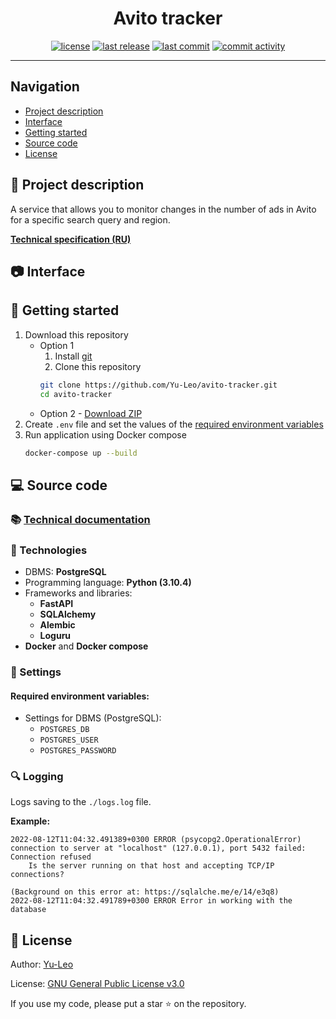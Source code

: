 <h1 align="center"> Avito tracker </h1>

<p align="center">
  <a href="https://github.com/Yu-Leo/avito-tracker/blob/main/LICENSE" target="_blank"> <img alt="license" src="https://img.shields.io/github/license/Yu-Leo/avito-tracker?style=for-the-badge&labelColor=090909"></a>
  <a href="https://github.com/Yu-Leo/avito-tracker/releases/latest" target="_blank"> <img alt="last release" src="https://img.shields.io/github/v/release/Yu-Leo/avito-tracker?style=for-the-badge&labelColor=090909"></a>
  <a href="https://github.com/Yu-Leo/avito-tracker/commits/main" target="_blank"> <img alt="last commit" src="https://img.shields.io/github/last-commit/Yu-Leo/avito-tracker?style=for-the-badge&labelColor=090909"></a>
  <a href="https://github.com/Yu-Leo/avito-tracker/graphs/contributors" target="_blank"> <img alt="commit activity" src="https://img.shields.io/github/commit-activity/m/Yu-Leo/avito-tracker?style=for-the-badge&labelColor=090909"></a>
</p>

<hr>

## Navigation

* [Project description](#chapter-0)
* [Interface](#chapter-1)
* [Getting started](#chapter-2)
* [Source code](#chapter-3)
* [License](#chapter-5)

<a id="chapter-0"></a>

## :page_facing_up: Project description

A service that allows you to monitor changes in the number of ads in Avito for a specific search query and region.

**[Technical specification (RU)](./docs/technical_specification_ru.md)**

<a id="chapter-1"></a>

## :camera: Interface

<a id="chapter-2"></a>

## :hammer: Getting started

1. Download this repository
    * Option 1
        1. Install [git](https://git-scm.com/download)
        2. Clone this repository
        ```bash
        git clone https://github.com/Yu-Leo/avito-tracker.git
        cd avito-tracker
        ```
    * Option 2 - [Download ZIP](https://github.com/Yu-Leo/avito-tracker/archive/refs/heads/main.zip)
2. Create `.env` file and set the values of the [required environment variables](#envvars)
3. Run application using Docker compose
    ```bash
    docker-compose up --build
    ```

<a id="chapter-3"></a>

## :computer: Source code

### :books: [Technical documentation](./docs/README.md)

### :wrench: Technologies

- DBMS: **PostgreSQL**
- Programming language: **Python (3.10.4)**
- Frameworks and libraries:
    - **FastAPI**
    - **SQLAlchemy**
    - **Alembic**
    - **Loguru**
- **Docker** and **Docker compose**

### :wrench: Settings

<a id="envvars"></a>

#### Required environment variables:

- Settings for DBMS (PostgreSQL):
    - `POSTGRES_DB`
    - `POSTGRES_USER`
    - `POSTGRES_PASSWORD`

### :mag: Logging

Logs saving to the `./logs.log` file.

**Example:**

```
2022-08-12T11:04:32.491389+0300 ERROR (psycopg2.OperationalError) connection to server at "localhost" (127.0.0.1), port 5432 failed: Connection refused
	Is the server running on that host and accepting TCP/IP connections?

(Background on this error at: https://sqlalche.me/e/14/e3q8)
2022-08-12T11:04:32.491789+0300 ERROR Error in working with the database
```

<a id="chapter-5"></a>

## :open_hands: License

Author: [Yu-Leo](https://github.com/Yu-Leo)

License: [GNU General Public License v3.0](./LICENSE)

If you use my code, please put a star ⭐️ on the repository.
